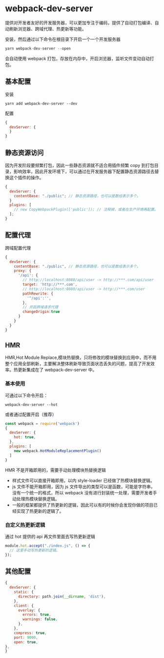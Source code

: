 # webpack-dev-server

提供对开发者友好的开发服务器，可以更加专注于编码，提供了自动打包编译、自动刷新浏览器、跨域代理、热更新等功能。

安装，然后通过以下命令在根目录下开启一个一个开发服务器

```js
yarn webpack-dev-server --open
```

会自动使用 webpack 打包，存放在内存中，开启浏览器，监听文件变动自动打包。

## 基本配置

安装

```shell
yarn add webpack-dev-server --dev
```

配置

```js
{
  devServer: {
  }
}
```

## 静态资源访问

因为开发阶段要频繁打包，因此一些静态资源就不适合用插件频繁 copy 到打包目录，影响效率，因此开发环境下，可以通过在开发服务器下配置静态资源路径去替换这个插件的操作。

```js
{
  devServer: {
    contentBase: "./public"; // 静态资源路径，也可以是数组表示多个。
  }
  plugins: [
    // new CopyWebpackPlugin(['public']); // 注释掉，或者在生产环境再配置。
  ];
}
```

## 配置代理

跨域配置代理

```js
{
  devServer: {
    contentBase: "./public", // 静态资源路径，也可以是数组表示多个。
    proxy: {
      '/api': {
        // http://localhost:8080/api/user -> http://***.com/api/user
        target: 'http://***.com',
        // http://localhost:8080/api/user -> http://***.com/user
        pathRewrite: {
          '^/api':'',
        },
        // 开启跨域请求代理
        changeOrigin:true
      }
    }
  }
}
```

## HMR

HMR,Hot Module Replace,模块热替换，只将修改的模块替换到应用中，而不用整个应用全部刷新，主要解决整体刷新导致页面状态丢失的问题，提高了开发效率。热更新集成在了 webpack-dev-server 中。

### 基本使用

可通过以下命令开启：

```shell
webpack-dev-server --hot
```

或者通过配置开启（推荐）

```js
const webpack = require('webpack')
{
  devServer: {
    hot: true,
  },
  plugins: [
    new webpack.HotModuleReplacementPlugin()
  ]
}
```

HMR 不是开箱即用的，需要手动处理模块热替换逻辑

- 样式文件可以直接开箱即用，以内 style-loader 已经做了热模块替换逻辑。
- js 文件不能开箱即用，因为 js 文件导出的类型可以是函数，可能是字符串，没有一个统一的格式，所以 webpack 没有进行封装统一处理，需要开发者手动处理热模块替换逻辑。
- 一般的框架都提供了热更新的逻辑，因此可以有的时候你会发现你做的项目已经实现了热更新的逻辑了。

### 自定义热更新逻辑

通过 hot 提供的 api 再文件里面去写热更新逻辑

```js
module.hot.accept("./index.js", () => {
  // 这里手动写热更新的逻辑。
});
```

## 其他配置

```js
{
  devServer: {
    static: {
      directory: path.join(__dirname, 'dist'),
    },
    client: {
      overlay: {
        errors: true,
        warnings: false,
      },
    },
    compress: true,
    port: 9000,
    open: true,
},
}
```
